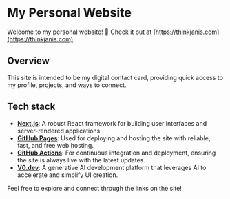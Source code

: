 # My Personal Website

Welcome to my personal website! 🌟 Check it out at [https://thinkjanis.com](https://thinkjanis.com).

## Overview
This site is intended to be my digital contact card, providing quick access to my profile, projects, and ways to connect.

## Tech stack
- **[Next.js](https://nextjs.org)**: A robust React framework for building user interfaces and server-rendered applications.
- **[GitHub Pages](https://pages.github.com)**: Used for deploying and hosting the site with reliable, fast, and free web hosting.
- **[GitHub Actions](https://github.com/features/actions)**: For continuous integration and deployment, ensuring the site is always live with the latest updates.
- **[V0.dev](https://v0.dev)**: A generative AI development platform that leverages AI to accelerate and simplify UI creation.

Feel free to explore and connect through the links on the site!